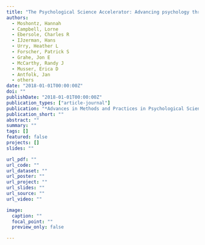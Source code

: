 ```yaml
---
title: "The Psychological Science Accelerator: Advancing psychology through a distributed collaborative network"
authors:
  - Moshontz, Hannah
  - Campbell, Lorne
  - Ebersole, Charles R
  - IJzerman, Hans
  - Urry, Heather L
  - Forscher, Patrick S
  - Grahe, Jon E
  - McCarthy, Randy J
  - Musser, Erica D
  - Antfolk, Jan
  - others
date: "2018-01-01T00:00:00Z"
doi: ""
publishDate: "2018-01-01T00:00:00Z"
publication_types: ["article-journal"]
publication: "*Advances in Methods and Practices in Psychological Science*"
publication_short: ""
abstract: ""
summary: ""
tags: []
featured: false
projects: []
slides: ""

url_pdf: ""
url_code: ""
url_dataset: ""
url_poster: ""
url_project: ""
url_slides: ""
url_source: ""
url_video: ""

image:
  caption: ""
  focal_point: ""
  preview_only: false

---
```

